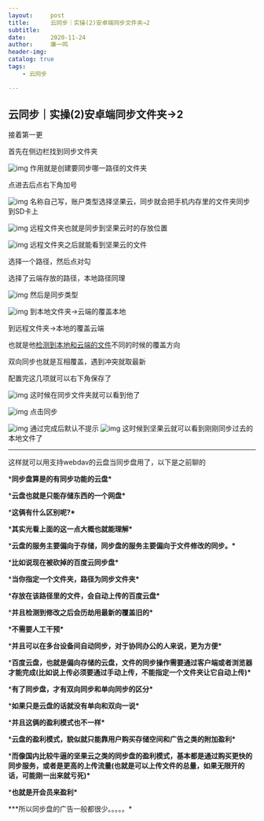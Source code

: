 ```yaml
---
layout:     post
title:      云同步｜实操(2)安卓端同步文件夹→2
subtitle:   
date:       2020-11-24
author:     廉一鸣
header-img: 
catalog: true
tags:
    - 云同步

---
```


## 云同步｜实操(2)安卓端同步文件夹→2

接着第一更

首先在侧边栏找到同步文件夹

![img](https://mmbiz.qpic.cn/mmbiz_png/tMsLbdfwxoNic910qGiarCfdPda6c4DnmZndiczc3QOxO8SRgUzZ0VPBdkh5VsokVZ7FyoAC1dvm7icucqeic3qcZ2w/640?wx_fmt=png&tp=webp&wxfrom=5&wx_lazy=1&wx_co=1)
作用就是创建要同步哪一路径的文件夹

点进去后点右下角加号

![img](https://mmbiz.qpic.cn/mmbiz_png/tMsLbdfwxoNic910qGiarCfdPda6c4DnmZ943H6zmtpGq8cHfanYAE0jyeElHOXdt6QlHULT3nQbzvQeT49yu2aw/640?wx_fmt=png&tp=webp&wxfrom=5&wx_lazy=1&wx_co=1)
名称自己写，账户类型选择坚果云，同步就会把手机内存里的文件夹同步到SD卡上

![img](https://mmbiz.qpic.cn/mmbiz_jpg/tMsLbdfwxoNic910qGiarCfdPda6c4DnmZw1sVjaiaw5oBueyjcyb3oH0zia9SBgBKypEyBYxibQO8kK8Ntwmwc2qiaw/640?wx_fmt=jpeg&tp=webp&wxfrom=5&wx_lazy=1&wx_co=1)
远程文件夹也就是同步到坚果云时的存放位置

![img](https://mmbiz.qpic.cn/mmbiz_png/tMsLbdfwxoNic910qGiarCfdPda6c4DnmZ2JKc17yU2MxibSmzUO3NVv9v7z4WPpmbeEic4dMiadV99ick5ejEfPPJibA/640?wx_fmt=png&tp=webp&wxfrom=5&wx_lazy=1&wx_co=1)
远程文件夹之后就能看到坚果云的文件

选择一个路径，然后点对勾

选择了云端存放的路径，本地路径同理

![img](https://mmbiz.qpic.cn/mmbiz_jpg/tMsLbdfwxoNic910qGiarCfdPda6c4DnmZw1sVjaiaw5oBueyjcyb3oH0zia9SBgBKypEyBYxibQO8kK8Ntwmwc2qiaw/640?wx_fmt=jpeg&tp=webp&wxfrom=5&wx_lazy=1&wx_co=1)
然后是同步类型

![img](https://mmbiz.qpic.cn/mmbiz_jpg/tMsLbdfwxoNic910qGiarCfdPda6c4DnmZDqFgDviasyr1flibvx0xNZ6tFuhCOYod2x9mTjopEyictYV7u4W3lIgDw/640?wx_fmt=jpeg&tp=webp&wxfrom=5&wx_lazy=1&wx_co=1)
到本地文件夹→云端的覆盖本地

到远程文件夹→本地的覆盖云端

也就是他[检测到本地和云端的文件](https://mp.weixin.qq.com/s?__biz=MzI4Nzc2MzA3OQ==&mid=2247485519&idx=6&sn=87a06d2e84b98a3172f4c8bf0854edd8&scene=21#wechat_redirect)不同的时候的覆盖方向

双向同步也就是互相覆盖，遇到冲突就取最新

配置完这几项就可以右下角保存了

![img](https://mmbiz.qpic.cn/mmbiz_jpg/tMsLbdfwxoNic910qGiarCfdPda6c4DnmZcxsv3WJTdbRIzgyB6VCkQ1hYjzLgoMEasSEFJuGnRlY1OaZxF543GA/640?wx_fmt=jpeg&tp=webp&wxfrom=5&wx_lazy=1&wx_co=1)
这时候在同步文件夹就可以看到他了

![img](https://mmbiz.qpic.cn/mmbiz_jpg/tMsLbdfwxoNic910qGiarCfdPda6c4DnmZrp5EFjWSJ1p1VufjWWoibvibaffUTibpyqzHKOuHoYxHY6g073icTvkzCQ/640?wx_fmt=jpeg&tp=webp&wxfrom=5&wx_lazy=1&wx_co=1)
点击同步

![img](https://mmbiz.qpic.cn/mmbiz_jpg/tMsLbdfwxoNic910qGiarCfdPda6c4DnmZPWMxIyuWJpjdFFjJC1jzyd9AXe9UDM3icG2IdVZ4u1bRiaG6hjXuozyg/640?wx_fmt=jpeg&tp=webp&wxfrom=5&wx_lazy=1&wx_co=1)
通过完成后默认不提示
![img](https://mmbiz.qpic.cn/mmbiz_png/tMsLbdfwxoNic910qGiarCfdPda6c4DnmZwQ1AYib2V1dKXkH9FERfpLVp9dYYseV0n5iciagI8rbdEpZEyJk20E0hA/640?wx_fmt=png&tp=webp&wxfrom=5&wx_lazy=1&wx_co=1)
这时候到坚果云就可以看到刚刚同步过去的本地文件了

------

这样就可以用支持webdav的云盘当同步盘用了，以下是之前聊的

***同步盘算是的有同步功能的云盘\***

***云盘也就是只能存储东西的一个网盘\***

***这俩有什么区别呢?\***

***其实光看上面的这一点大概也就能理解\***

***云盘的服务主要偏向于存储，同步盘的服务主要偏向于文件修改的同步。\***

***比如说现在被砍掉的百度云同步盘\***

***当你指定一个文件夹，路径为同步文件夹\***

***存放在该路径里的文件，会自动上传的百度云盘\***

***并且检测到修改之后会历劫用最新的覆盖旧的\***

***不需要人工干预\***

***并且可以在多台设备间自动同步，对于协同办公的人来说，更为方便\***

***百度云盘，也就是偏向存储的云盘，文件的同步操作需要通过客户端或者浏览器才能完成(比如说上传必须要通过手动上传，不能指定一个文件夹让它自动上传)\***

***有了同步盘，才有双向同步和单向同步的区分\***

***如果只是云盘的话就没有单向和双向一说\***

***并且这俩的盈利模式也不一样\***

***云盘的盈利模式，貌似就只能靠用户购买存储空间和广告之类的附加盈利\***

***而像国内比较牛逼的坚果云之类的同步盘的盈利模式，基本都是通过购买更快的同步服务，或者是更高的上传流量(也就是可以上传文件的总量，如果无限开的话，可能刚一出来就亏死)\***

***也就是开会员来盈利\***

***所以同步盘的广告一般都很少。。。。。\*